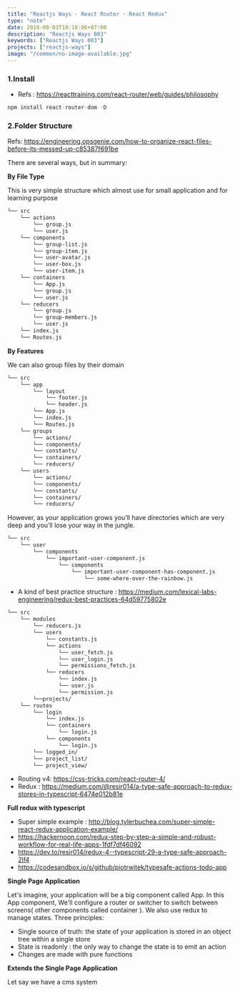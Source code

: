 ```yaml
---
title: "Reactjs Ways - React Router - React Redux"
type: "note"
date: 2018-08-03T10:18:06+07:00
description: "Reactjs Ways 003"
keywords: ["Reactjs Ways 003"]
projects: ["reactjs-ways"]
image: "/common/no-image-available.jpg"
---
```


### 1.Install

- Refs : https://reacttraining.com/react-router/web/guides/philosophy

```javascript
npm install react-router-dom -D
```

### 2.Folder Structure

Refs: https://engineering.opsgenie.com/how-to-organize-react-files-before-its-messed-up-c85387f691be

There are several ways, but in summary:

**By File Type**

This is very simple structure which almost use for small application and for learning purpose

```html
└── src
    └── actions
        └── group.js
        └── user.js
    └── components
        └── group-list.js
        └── group-item.js
        └── user-avatar.js
        └── user-box.js
        └── user-item.js 
    └── containers
        └── App.js
        └── group.js
        └── user.js
    └── reducers
        └── group.js
        └── group-members.js
        └── user.js
    └── index.js
    └── Routes.js
```

**By Features**

We can also group files by their domain

```html
└── src
    └── app
        └── layout
            └── footer.js
            └── header.js
        └── App.js
        └── index.js
        └── Routes.js
    └── groups
        └── actions/
        └── components/
        └── constants/
        └── containers/
        └── reducers/
    └── users
        └── actions/
        └── components/
        └── constants/
        └── containers/
        └── reducers/
```

<div class="important">
However, as your application grows you’ll have directories which are very deep and you’ll lose your way in the jungle.
</div>

```html
└── src
    └── user
        └── components
            └── important-user-component.js
                └── components
                    └── important-user-component-has-component.js
                        └── some-where-over-the-rainbow.js
```

- A kind of best practice structure : https://medium.com/lexical-labs-engineering/redux-best-practices-64d59775802e

```html
└── src
    └── modules
        └── reducers.js
        └── users
            └── constants.js
            └── actions
                └── user_fetch.js
                └── user_login.js
                └── permissions_fetch.js
            └── reducers
                └── index.js
                └── user.js
                └── permission.js
        └──projects/
    └── routes
        └── login
            └── index.js
            └── containers
                └── login.js
            └── components
                └── login.js
        └── logged_in/
        └── project_list/
        └── project_view/
```

- Routing v4: https://css-tricks.com/react-router-4/
- Redux : https://medium.com/@resir014/a-type-safe-approach-to-redux-stores-in-typescript-6474e012b81e

**Full redux with typescript**
- Super simple example : http://blog.tylerbuchea.com/super-simple-react-redux-application-example/
- https://hackernoon.com/redux-step-by-step-a-simple-and-robust-workflow-for-real-life-apps-1fdf7df46092
- https://dev.to/resir014/redux-4--typescript-29-a-type-safe-approach-2lf4
- https://codesandbox.io/s/github/piotrwitek/typesafe-actions-todo-app

**Single Page Application**

Let's imagine, your application will be a big component called App. In this App component,
We'll configure a router or switcher to switch between screens( other components called container ).
We also use redux to manage states.
Three principles:
- Single source of truth: the state of your application is stored in an object tree within a single store
- State is readonly : the only way to change the state is to emit an action
- Changes are made with pure functions

**Extends the Single Page Application**

Let say we have a cms system